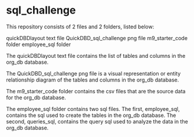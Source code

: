 # sql_challenge

This repository consists of 2 files and 2 folders, listed below:

quickDBDlayout text file
QuickDBD_sql_challenge png file
m9_starter_code folder
employee_sql folder

The quickDBDlayout text file contains the list of tables and columns in the 
org_db database. 

The QuickDBD_sql_challenge png file is a visual representation or entity relationship diagram of the tables and columns in the org_db database. 

The m9_starter_code folder contains the csv files that are the source data
for the org_db database. 

The employee_sql folder contains two sql files. The first, employee_sql, 
contains the sql used to create the tables in the org_db database. The second, 
queries_sql, contains the query sql used to analyze the data in the org_db
database. 





